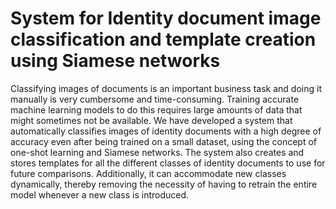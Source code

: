 # System for Identity document image classification and template creation using Siamese networks

Classifying images of documents is an important business task and doing it manually is very cumbersome and time-consuming. Training accurate machine learning models to do this requires large amounts of data that might sometimes not be available. We have developed a system that automatically classifies images of identity documents with a high degree of accuracy even after being trained on a small dataset, using the concept of one-shot learning and Siamese networks. The system also creates and stores templates for all the different classes of identity documents to use for future comparisons. Additionally, it can accommodate new classes dynamically, thereby removing the necessity of having to retrain the entire model whenever a new class is introduced.

